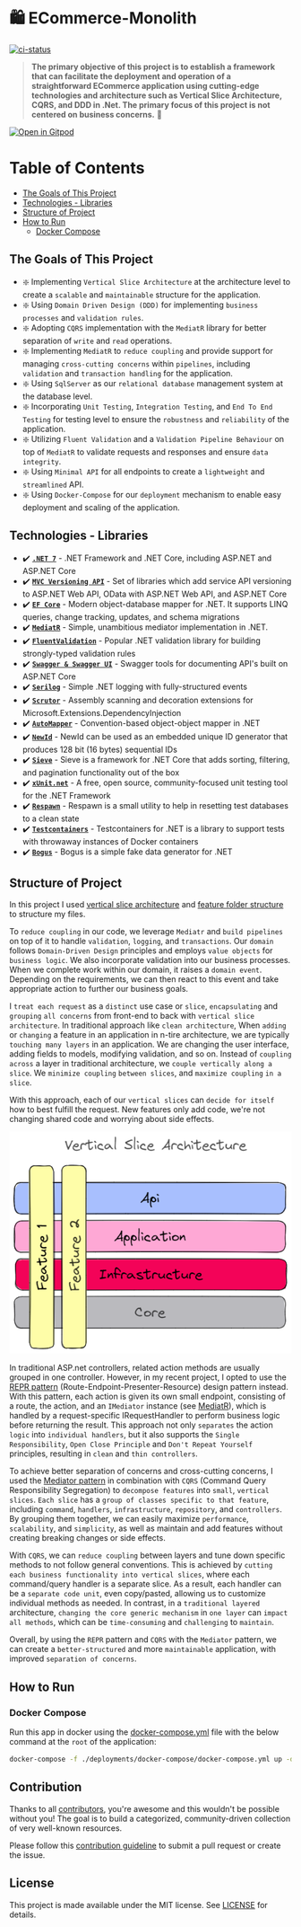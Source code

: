 # 🛍️ ECommerce-Monolith
<a href="https://github.com/meysamhadeli/ecommerce-monolith/actions/workflows/ci.yml"><img alt="ci-status" src="https://github.com/meysamhadeli/ecommerce-monolith/actions/workflows/ci.yml/badge.svg?branch=main&style=flat-square"/></a>
           
> **The primary objective of this project is to establish a framework that can facilitate the deployment and operation of a straightforward ECommerce application using cutting-edge technologies and architecture such as Vertical Slice Architecture, CQRS, and DDD in .Net. The primary focus of this project is not centered on business concerns.** 🚀

<a href="https://gitpod.io/#https://github.com/meysamhadeli/ecommerce-monolith"><img alt="Open in Gitpod" src="https://gitpod.io/button/open-in-gitpod.svg"/></a>

# Table of Contents

- [The Goals of This Project](#the-goals-of-this-project)
- [Technologies - Libraries](#technologies---libraries)
- [Structure of Project](#structure-of-project)
- [How to Run](#how-to-run)
  - [Docker Compose](#docker-compose)

## The Goals of This Project

- :sparkle: Implementing `Vertical Slice Architecture` at the architecture level to create a `scalable` and `maintainable` structure for the application.
- :sparkle: Using `Domain Driven Design (DDD)` for implementing `business processes` and `validation rules`.
- :sparkle: Adopting `CQRS` implementation with the `MediatR` library for better separation of `write` and `read` operations.
- :sparkle: Implementing `MediatR` to `reduce coupling` and provide support for managing `cross-cutting concerns` within `pipelines`, including `validation` and `transaction handling` for the application.
- :sparkle: Using `SqlServer` as our `relational database` management system at the database level.
- :sparkle: Incorporating `Unit Testing`, `Integration Testing`, and `End To End Testing` for testing level to ensure the `robustness` and `reliability` of the application.
- :sparkle: Utilizing `Fluent Validation` and a `Validation Pipeline Behaviour` on top of `MediatR` to validate requests and responses and ensure `data integrity`.
- :sparkle: Using `Minimal API` for all endpoints to create a `lightweight` and `streamlined` API.
- :sparkle: Using `Docker-Compose` for our `deployment` mechanism to enable easy deployment and scaling of the application.

## Technologies - Libraries

- ✔️ **[`.NET 7`](https://dotnet.microsoft.com/download)** - .NET Framework and .NET Core, including ASP.NET and ASP.NET Core
- ✔️ **[`MVC Versioning API`](https://github.com/microsoft/aspnet-api-versioning)** - Set of libraries which add service API versioning to ASP.NET Web API, OData with ASP.NET Web API, and ASP.NET Core
- ✔️ **[`EF Core`](https://github.com/dotnet/efcore)** - Modern object-database mapper for .NET. It supports LINQ queries, change tracking, updates, and schema migrations
- ✔️ **[`MediatR`](https://github.com/jbogard/MediatR)** - Simple, unambitious mediator implementation in .NET.
- ✔️ **[`FluentValidation`](https://github.com/FluentValidation/FluentValidation)** - Popular .NET validation library for building strongly-typed validation rules
- ✔️ **[`Swagger & Swagger UI`](https://github.com/domaindrivendev/Swashbuckle.AspNetCore)** - Swagger tools for documenting API's built on ASP.NET Core
- ✔️ **[`Serilog`](https://github.com/serilog/serilog)** - Simple .NET logging with fully-structured events
- ✔️ **[`Scrutor`](https://github.com/khellang/Scrutor)** - Assembly scanning and decoration extensions for Microsoft.Extensions.DependencyInjection
- ✔️ **[`AutoMapper`](https://github.com/AutoMapper/AutoMapper)** - Convention-based object-object mapper in .NET
- ✔️ **[`NewId`](https://github.com/phatboyg/NewId)** - NewId can be used as an embedded unique ID generator that produces 128 bit (16 bytes) sequential IDs
- ✔️ **[`Sieve`](https://github.com/Biarity/Sieve)** - Sieve is a framework for .NET Core that adds sorting, filtering, and pagination functionality out of the box
- ✔️ **[`xUnit.net`](https://github.com/xunit/xunit)** - A free, open source, community-focused unit testing tool for the .NET Framework
- ✔️ **[`Respawn`](https://github.com/jbogard/Respawn)** - Respawn is a small utility to help in resetting test databases to a clean state
- ✔️ **[`Testcontainers`](https://github.com/testcontainers/testcontainers-dotnet)** - Testcontainers for .NET is a library to support tests with throwaway instances of Docker containers
- ✔️ **[`Bogus`](https://github.com/bchavez/Bogus)** - Bogus is a simple fake data generator for .NET

## Structure of Project

In this project I used [vertical slice architecture](https://jimmybogard.com/vertical-slice-architecture/) and [feature folder structure](http://www.kamilgrzybek.com/design/feature-folders/) to structure my files.

To `reduce coupling` in our code, we leverage `Mediatr` and `build pipelines` on top of it to handle `validation`, `logging`, and `transactions`. Our `domain` follows `Domain-Driven Design` principles and employs `value objects` for `business logic`. We also incorporate validation into our business processes. When we complete work within our domain, it raises a `domain event`. Depending on the requirements, we can then react to this event and take appropriate action to further our business goals.

I `treat each request` as a `distinct` use case or `slice`, `encapsulating` and `grouping` `all concerns` from front-end to back with `vertical slice architecture`.
In traditional approach like `clean architecture`, When `adding` or `changing` a feature in an application in n-tire architecture, we are typically `touching many layers` in an application. We are changing the user interface, adding fields to models, modifying validation, and so on. Instead of `coupling across` a layer in traditional architecture, we `couple vertically along a slice`. We `minimize coupling` `between slices`, and `maximize coupling` `in a slice`.

With this approach, each of our `vertical slices` can `decide for itself` how to best fulfill the request. New features only add code, we're not changing shared code and worrying about side effects.

<div align="center">
  <img src="./assets/vertical-slice-architecture.png" />
</div>

In traditional ASP.net controllers, related action methods are usually grouped in one controller. However, in my recent project, I opted to use the [REPR pattern](https://deviq.com/design-patterns/repr-design-pattern) (Route-Endpoint-Presenter-Resource) design pattern instead. With this pattern, each action is given its own small endpoint, consisting of a route, the action, and an `IMediator` instance (see [MediatR](https://github.com/jbogard/MediatR)), which is handled by a request-specific IRequestHandler to perform business logic before returning the result. This approach not only `separates` the action `logic` into `individual handlers`, but it also supports the `Single Responsibility`, `Open Close Principle` and `Don't Repeat Yourself` principles, resulting in `clean` and `thin controllers`.

To achieve better separation of concerns and cross-cutting concerns, I used the [Mediator pattern](https://dotnetcoretutorials.com/2019/04/30/the-mediator-pattern-in-net-core-part-1-whats-a-mediator/) in combination with `CQRS` (Command Query Responsibility Segregation) to `decompose features` into `small`, `vertical slices`. `Each slice` has a `group of classes specific to that feature`, including `command`, `handlers`, `infrastructure`, `repository`, and `controllers`. By grouping them together, we can easily maximize `performance`, `scalability`, and `simplicity`, as well as maintain and add features without creating breaking changes or side effects.

With `CQRS`, we can `reduce coupling` between layers and tune down specific methods to not follow general conventions. This is achieved by `cutting each business functionality into vertical slices`, where each command/query handler is a separate slice. As a result, each handler can be a `separate code unit`, even copy/pasted, allowing us to customize individual methods as needed. In contrast, in a `traditional layered` architecture, `changing the core generic mechanism` in `one layer` can `impact all methods`, which can be `time-consuming` and `challenging` to `maintain`.

Overall, by using the `REPR` pattern and `CQRS` with the `Mediator` pattern, we can create a `better-structured` and more `maintainable` application, with improved `separation of concerns`.

## How to Run

### Docker Compose

Run this app in docker using the [docker-compose.yml](./deployments/docker-compose/docker-compose.yml) file with the below command at the `root` of the application:

```bash
docker-compose -f ./deployments/docker-compose/docker-compose.yml up -d
```

## Contribution

Thanks to all [contributors](https://github.com/meysamhadeli/ecommerce-monolith/graphs/contributors), you're awesome and this wouldn't be possible without you! The goal is to build a categorized, community-driven collection of very well-known resources.

Please follow this [contribution guideline](./CONTRIBUTION.md) to submit a pull request or create the issue.

## License
This project is made available under the MIT license. See [LICENSE](https://github.com/meysamhadeli/ecommerce-monolith/blob/main/LICENSE) for details.
